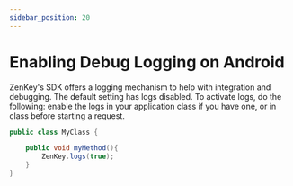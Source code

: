 ```yaml
---
sidebar_position: 20
---
```


# Enabling Debug Logging on Android

ZenKey's SDK offers a logging mechanism to help with integration and debugging.
The default setting has logs disabled. To activate logs, do the following: enable the logs in your application class if you have one, or in class before starting a request.

```java
public class MyClass {

    public void myMethod(){
        ZenKey.logs(true); 
    }
}
```